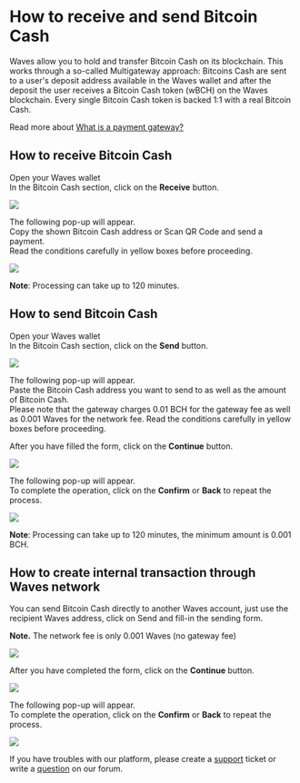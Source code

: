 # How to receive and send Bitcoin Cash

Waves allow you to hold and transfer Bitcoin Cash on its blockchain. This works through a so-called Multigateway approach: Bitcoins Cash are sent to a user's deposit address available in the Waves wallet and after the deposit the user receives a Bitcoin Cash token \(wBCH\) on the Waves blockchain. Every single Bitcoin Cash token is backed 1:1 with a real Bitcoin Cash.

Read more about [What is a payment gateway?](/waves-client/frequently-asked-questions-faq/transfers-and-gateways/payment-gateway.md)

## **How to receive Bitcoin Cash**

Open your Waves wallet  
In the Bitcoin Cash section, click on the **Receive** button.

![](/_assets/bch_transfers_01.png)

The following pop-up will appear.  
Copy the shown Bitcoin Cash address or Scan QR Code and send a payment.  
Read the conditions carefully in yellow boxes before proceeding.

![](/_assets/bch_transfers_02.png)

**Note**: Processing can take up to 120 minutes.

## **How to send Bitcoin Cash**

Open your Waves wallet  
In the Bitcoin Cash section, click on the **Send** button.

![](/_assets/bch_transfers_01.png)

The following pop-up will appear.  
Paste the Bitcoin Cash address you want to send to as well as the amount of Bitcoin Cash.  
Please note that the gateway charges 0.01 BCH for the gateway fee as well as 0.001 Waves for the network fee. Read the conditions carefully in yellow boxes before proceeding.

After you have filled the form, click on the **Continue** button.

![](/_assets/bch_transfers_04.png)

The following pop-up will appear.  
To complete the operation, click on the **Confirm** or **Back** to repeat the process.

![](/_assets/bch_transfers_05.png)

**Note**: Processing can take up to 120 minutes, the minimum amount is 0.001 BCH.

## **How to create internal transaction through Waves network**

You can send Bitcoin Cash directly to another Waves account, just use the recipient Waves address, click on Send and fill-in the sending form.

**Note.** The network fee is only 0.001 Waves \(no gateway fee\)

![](/_assets/bch_transfers_01.png)

After you have completed the form, click on the **Continue** button.

![](/_assets/bch_transfers_07.png)

The following pop-up will appear.  
To complete the operation, click on the **Confirm** or **Back** to repeat the process.

![](/_assets/bch_transfers_08.png)

If you have troubles with our platform, please create a [support](https://support.wavesplatform.com/) ticket or write a [question](https://forum.wavesplatform.com/) on our forum.
